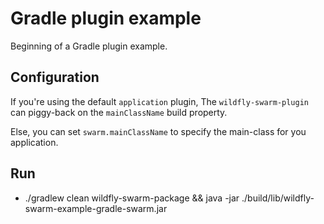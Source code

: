# Gradle plugin example

Beginning of a Gradle plugin example.

## Configuration

If you're using the default `application` plugin, The `wildfly-swarm-plugin`
can piggy-back on the `mainClassName` build property.

Else, you can set `swarm.mainClassName` to specify the main-class for you
application.


## Run

* ./gradlew clean wildfly-swarm-package && java -jar ./build/lib/wildfly-swarm-example-gradle-swarm.jar
